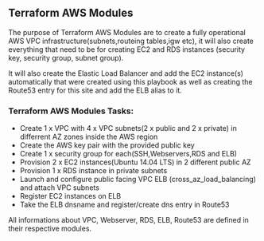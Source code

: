 Terraform AWS Modules
---------------------

The purpose of Terraform AWS Modules are to create a fully operational AWS VPC infrastructure(subnets,routeing tables,igw etc), it will also create everything that need to be for creating EC2 and RDS instances (security key, security group, subnet group).

It will also create the Elastic Load Balancer and add the EC2 instance(s) automatically that were created using this playbook as well as creating the Route53 entry for this site and add the ELB alias to it. 


### Terraform AWS Modules Tasks:

- Create 1 x VPC with 4 x VPC subnets(2 x public and 2 x private) in differrent AZ zones inside the AWS region
- Create the AWS key pair with the provided public key
- Create 1 x security group for each(SSH,Webservers,RDS and ELB)
- Provision 2 x EC2 instances(Ubuntu 14.04 LTS) in 2 different public AZ
- Provision 1 x RDS instance in private subnets
- Launch and configure public facing VPC ELB (cross_az_load_balancing) and attach VPC subnets
- Register EC2 instances on ELB
- Take the ELB dnsname and register/create dns entry in Route53

All informations about VPC, Webserver, RDS, ELB, Route53 are defined in their respective modules.

